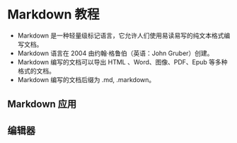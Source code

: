 # Markdown 教程

* Markdown 是一种轻量级标记语言，它允许人们使用易读易写的纯文本格式编写文档。
* Markdown 语言在 2004 由约翰·格鲁伯（英语：John Gruber）创建。
* Markdown 编写的文档可以导出 HTML 、Word、图像、PDF、Epub 等多种格式的文档。
* Markdown 编写的文档后缀为 .md, .markdown。

## Markdown 应用




## 编辑器

